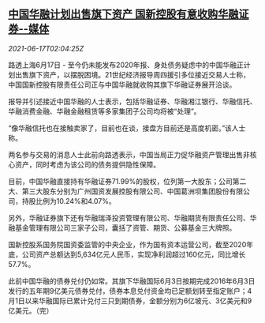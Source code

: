 <!--1623897062000-->
[中国华融计划出售旗下资产 国新控股有意收购华融证券--媒体](https://cn.reuters.com/article/china-huarong-asset-sale-0617-idCNKCS2DT05O)
------

<div><i>2021-06-17T02:04:25Z</i></div><p>路透上海6月17日 - 至今仍未能发布2020年报、身处债务疑虑中的中国华融正计划出售旗下资产，以摆脱困境。21世纪经济报导周四援引多位接近交易人士称，中国国新控股有限责任公司正与中国华融就收购其旗下华融证券展开洽谈。</p><p>报导并引述接近中国华融的人士表示，包括华融证券、华融湘江银行、华融信托、华融消费金融、华融金融租赁等多家集团子公司均将被“处理”。</p><p>“像华融信托也在接触卖家了，目前也在谈，接盘方目前还是高度机密。”该人士称。</p><p>两名参与交易的消息人士此前向路透表示，中国当局正力促华融资产管理出售非核心资产，同时考虑为该公司的债务提供隐性保障。</p><p>目前，中国华融直接持有华融证券71.99%的股权，位列第一大股东；公司第二大、第三大股东分别为广州国资发展控股有限公司、中国葛洲坝集团股份有限公司，持股比例为10.24%和4.07%。</p><p>另外，华融证券旗下还有华融瑞泽投资管理有限公司、华融期货有限责任公司、华融基金管理有限公司三家子公司，囊括了资管、期货、公募基金三大牌照。</p><p>国新控股系国务院国资委监管的中央企业，作为国有资本运营公司，截至2020年底，公司资产总额达到5,634亿元人民币，实现净利润超过160亿元，同比增长57.7%。</p><p>此前中国华融的债券兑付仍如常。其旗下华融国际6月3日按期完成2016年6月3日发行的五年期9亿美元债券兑付，债券本息兑付资金均已足额划转至指定账户；4月1日以来华融国际已累计兑付三只到期债券，金额分别为6亿坡元、3亿美元和9亿美元。（完）</p>
